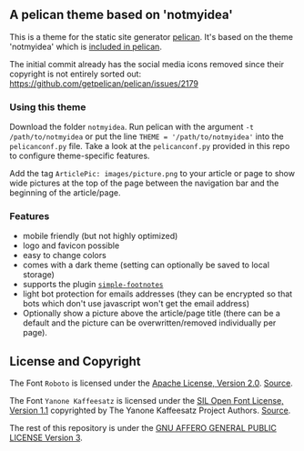 ## A pelican theme based on 'notmyidea'

This is a theme for the static site generator [pelican](https://github.com/getpelican/pelican).
It's based on the theme 'notmyidea' which is [included in pelican](https://github.com/getpelican/pelican/tree/master/pelican/themes/notmyidea).

The initial commit already has the social media icons removed since their copyright is not entirely sorted out: https://github.com/getpelican/pelican/issues/2179

### Using this theme
Download the folder `notmyidea`.
Run pelican with the argument `-t /path/to/notmyidea` or put the line `THEME = '/path/to/notmyidea'` into the `pelicanconf.py` file.
Take a look at the `pelicanconf.py` provided in this repo to configure theme-specific features.

Add the tag `ArticlePic: images/picture.png` to your article or page to show wide pictures at the top of the page between the navigation bar and the beginning of the article/page. 

### Features
- mobile friendly (but not highly optimized)
- logo and favicon possible
- easy to change colors
- comes with a dark theme (setting can optionally be saved to local storage)
- supports the plugin [`simple-footnotes`](https://github.com/pelican-plugins/simple-footnotes/)
- light bot protection for emails addresses (they can be encrypted so that bots which don't use javascript won't get the email address)
- Optionally show a picture above the article/page title (there can be a default and the picture can be overwritten/removed individually per page).

## License and Copyright

The Font `Roboto` is licensed under the [Apache License, Version 2.0](./notmyidea/static/fonts/Apache-LICENSE-2.0.txt). [Source](https://github.com/googlefonts/roboto).

The Font `Yanone Kaffeesatz` is licensed under the [SIL Open Font License, Version 1.1](./notmyidea/static/fonts/Yanone_Kaffeesatz-License-OFL.txt) copyrighted by The Yanone Kaffeesatz Project Authors. [Source](https://github.com/alexeiva/yanone-kaffeesatz).

The rest of this repository is under the [GNU AFFERO GENERAL PUBLIC LICENSE Version 3](LICENSE).